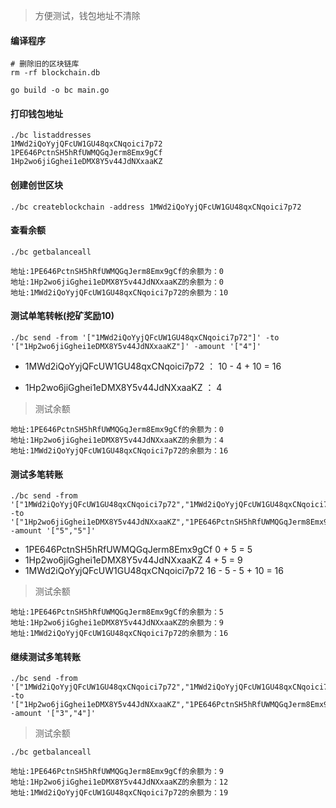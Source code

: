 
> 方便测试，钱包地址不清除

#### 编译程序
```
# 删除旧的区块链库
rm -rf blockchain.db

go build -o bc main.go

```
#### 打印钱包地址

```
./bc listaddresses
1MWd2iQoYyjQFcUW1GU48qxCNqoici7p72
1PE646PctnSH5hRfUWMQGqJerm8Emx9gCf
1Hp2wo6jiGghei1eDMX8Y5v44JdNXxaaKZ
```

#### 创建创世区块
```
./bc createblockchain -address 1MWd2iQoYyjQFcUW1GU48qxCNqoici7p72
```

#### 查看余额
```
./bc getbalanceall

地址:1PE646PctnSH5hRfUWMQGqJerm8Emx9gCf的余额为：0
地址:1Hp2wo6jiGghei1eDMX8Y5v44JdNXxaaKZ的余额为：0
地址:1MWd2iQoYyjQFcUW1GU48qxCNqoici7p72的余额为：10

```

#### 测试单笔转帐(挖矿奖励10)
```
./bc send -from '["1MWd2iQoYyjQFcUW1GU48qxCNqoici7p72"]' -to '["1Hp2wo6jiGghei1eDMX8Y5v44JdNXxaaKZ"]' -amount '["4"]'
```
- 1MWd2iQoYyjQFcUW1GU48qxCNqoici7p72 ： 10 - 4 + 10 = 16

- 1Hp2wo6jiGghei1eDMX8Y5v44JdNXxaaKZ ： 4

> 测试余额

```
地址:1PE646PctnSH5hRfUWMQGqJerm8Emx9gCf的余额为：0
地址:1Hp2wo6jiGghei1eDMX8Y5v44JdNXxaaKZ的余额为：4
地址:1MWd2iQoYyjQFcUW1GU48qxCNqoici7p72的余额为：16

```
#### 测试多笔转账
```
./bc send -from '["1MWd2iQoYyjQFcUW1GU48qxCNqoici7p72","1MWd2iQoYyjQFcUW1GU48qxCNqoici7p72"]' -to '["1Hp2wo6jiGghei1eDMX8Y5v44JdNXxaaKZ","1PE646PctnSH5hRfUWMQGqJerm8Emx9gCf"]' -amount '["5","5"]'
```

- 1PE646PctnSH5hRfUWMQGqJerm8Emx9gCf   0 + 5 = 5
- 1Hp2wo6jiGghei1eDMX8Y5v44JdNXxaaKZ   4 + 5 = 9
- 1MWd2iQoYyjQFcUW1GU48qxCNqoici7p72   16 - 5 - 5 + 10 = 16

> 测试余额

```
地址:1PE646PctnSH5hRfUWMQGqJerm8Emx9gCf的余额为：5
地址:1Hp2wo6jiGghei1eDMX8Y5v44JdNXxaaKZ的余额为：9
地址:1MWd2iQoYyjQFcUW1GU48qxCNqoici7p72的余额为：16
```
#### 继续测试多笔转账

```
./bc send -from '["1MWd2iQoYyjQFcUW1GU48qxCNqoici7p72","1MWd2iQoYyjQFcUW1GU48qxCNqoici7p72"]' -to '["1Hp2wo6jiGghei1eDMX8Y5v44JdNXxaaKZ","1PE646PctnSH5hRfUWMQGqJerm8Emx9gCf"]' -amount '["3","4"]'
```
> 测试余额

```
./bc getbalanceall

地址:1PE646PctnSH5hRfUWMQGqJerm8Emx9gCf的余额为：9
地址:1Hp2wo6jiGghei1eDMX8Y5v44JdNXxaaKZ的余额为：12
地址:1MWd2iQoYyjQFcUW1GU48qxCNqoici7p72的余额为：19

```

